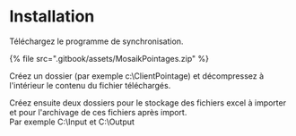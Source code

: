 # Installation

Téléchargez le programme de synchronisation.

{% file src=".gitbook/assets/MosaikPointages.zip" %}

Créez un dossier (par exemple c:\ClientPointage) et décompressez à l'intérieur le contenu du fichier téléchargés.

Créez ensuite deux dossiers pour le stockage des fichiers excel à importer et pour l'archivage de ces fichiers après import.\
Par exemple C:\Input et C:\Output

